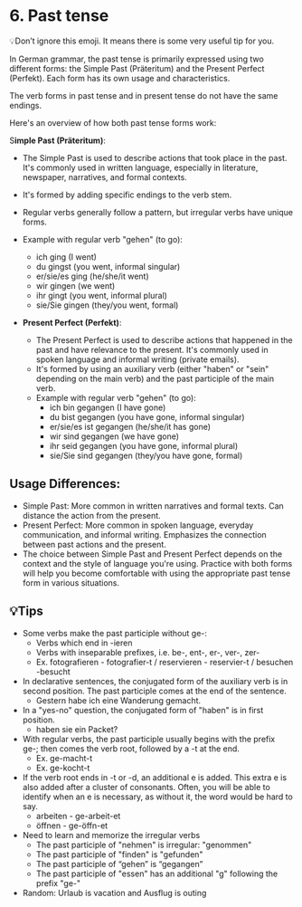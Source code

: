 # 6. Past tense

💡Don’t ignore this emoji. It means there is some very useful tip for you.

In German grammar, the past tense is primarily expressed using two different forms: the Simple Past (Präteritum) and the Present Perfect (Perfekt). Each form has its own usage and characteristics.

The verb forms in past tense and in present tense do not have the same endings.

Here's an overview of how both past tense forms work:

S**imple Past (Präteritum)**:

- The Simple Past is used to describe actions that took place in the past. It's commonly used in written language, especially in literature, newspaper, narratives, and formal contexts.
    
- It's formed by adding specific endings to the verb stem.
    
- Regular verbs generally follow a pattern, but irregular verbs have unique forms.
    
- Example with regular verb "gehen" (to go):
    
    - ich ging (I went)
    - du gingst (you went, informal singular)
    - er/sie/es ging (he/she/it went)
    - wir gingen (we went)
    - ihr gingt (you went, informal plural)
    - sie/Sie gingen (they/you went, formal)
- **Present Perfect (Perfekt)**:
    
    - The Present Perfect is used to describe actions that happened in the past and have relevance to the present. It's commonly used in spoken language and informal writing (private emails).
    - It's formed by using an auxiliary verb (either "haben" or "sein" depending on the main verb) and the past participle of the main verb.
    - Example with regular verb "gehen" (to go):
        - ich bin gegangen (I have gone)
        - du bist gegangen (you have gone, informal singular)
        - er/sie/es ist gegangen (he/she/it has gone)
        - wir sind gegangen (we have gone)
        - ihr seid gegangen (you have gone, informal plural)
        - sie/Sie sind gegangen (they/you have gone, formal)

## **Usage Differences**:

- Simple Past: More common in written narratives and formal texts. Can distance the action from the present.
- Present Perfect: More common in spoken language, everyday communication, and informal writing. Emphasizes the connection between past actions and the present.
- The choice between Simple Past and Present Perfect depends on the context and the style of language you're using. Practice with both forms will help you become comfortable with using the appropriate past tense form in various situations.

## 💡Tips

- Some verbs make the past participle without ge-:
    - Verbs which end in -ieren
    - Verbs with inseparable prefixes, i.e. be-, ent-, er-, ver-, zer-
    - Ex. fotografieren - fotografier-t / reservieren - reservier-t / besuchen -besucht
- In declarative sentences, the conjugated form of the auxiliary verb is in second position. The past participle comes at the end of the sentence.
    - Gestern habe ich eine Wanderung gemacht.
- In a "yes-no" question, the conjugated form of "haben" is in first position.
    - haben sie ein Packet?
- With regular verbs, the past participle usually begins with the prefix ge-; then comes the verb root, followed by a -t at the end.
    - Ex. ge-macht-t
    - Ex. ge-kocht-t
- If the verb root ends in -t or -d, an additional e is added. This extra e is also added after a cluster of consonants. Often, you will be able to identify when an e is necessary, as without it, the word would be hard to say.
    - arbeiten - ge-arbeit-et
    - öffnen - ge-öffn-et
- Need to learn and memorize the irregular verbs
    - The past participle of "nehmen" is irregular: "genommen"
    - The past participle of "finden" is "gefunden"
    - The past participle of “gehen” is “gegangen”
    - The past participle of "essen" has an additional "g" following the prefix "ge-"
- Random: Urlaub is vacation and Ausflug is outing